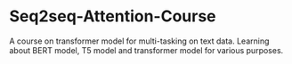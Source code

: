 # Seq2seq-Attention-Course
A course on transformer model for multi-tasking on text data. Learning about BERT model, T5 model and transformer model for various purposes.
